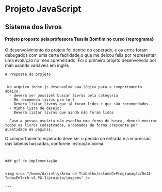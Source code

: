 # Projeto JavaScript

## Sistema dos livros

#### Projeto proposto pela professora Tassila Bomfim no curso {reprograma}

O desenvolvimento do projeto foi dentro do esperado, e os erros foram debugados
com uma certa facilidade,o que me deixou feliz por representar uma evolução no meu aprendizado.
Foi o primeiro projeto desenvolvido por mim usando variáveis em inglês

```
# Proposta do projeto


 No arquivo index.js desenvolva sua lógica para o comportamento abaixo:
  - deverá ser possível buscar livros pela categoria
  - Me recomenda livros pra ler?
    Deverá listar livros que já foram lidos e que são recomendados
  - Minha lista de desejo:
    Deverá listar livros que ainda não foram lidos

- Caso a pessoa usuária não escolha uma forma de busca, deverá mostrar todos os livros cadastrados, ordenados de forma crescente por quantidade de páginas.

```

O comportamento esperado deve ser o pedido da entrada e a impressão das tabelas buscadas, conforme instrução acima.

```


### gif de implementação


<img src= "/home/darielly/Área de Trabalho/estudoDeProgramação/On14-TodasEmTech-s5-PG-I/projeto/imagens" />

---

```
